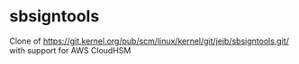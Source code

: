# sbsigntools
Clone of https://git.kernel.org/pub/scm/linux/kernel/git/jejb/sbsigntools.git/ with support for AWS CloudHSM
